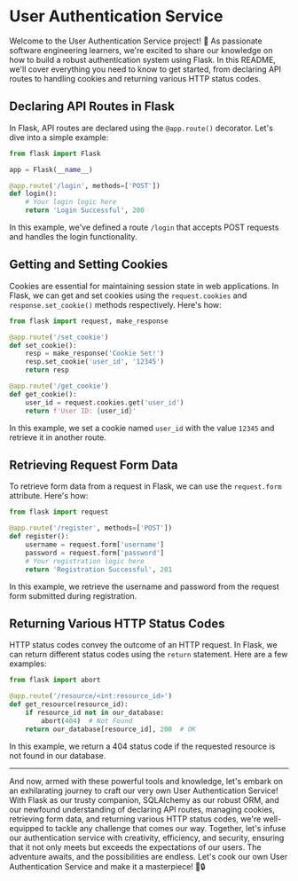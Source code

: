 # User Authentication Service

Welcome to the User Authentication Service project! 🎉 As passionate software engineering learners, we're excited to share our knowledge on how to build a robust authentication system using Flask. In this README, we'll cover everything you need to know to get started, from declaring API routes to handling cookies and returning various HTTP status codes.

## Declaring API Routes in Flask

In Flask, API routes are declared using the `@app.route()` decorator. Let's dive into a simple example:

```python
from flask import Flask

app = Flask(__name__)

@app.route('/login', methods=['POST'])
def login():
    # Your login logic here
    return 'Login Successful', 200
```

In this example, we've defined a route `/login` that accepts POST requests and handles the login functionality.

## Getting and Setting Cookies

Cookies are essential for maintaining session state in web applications. In Flask, we can get and set cookies using the `request.cookies` and `response.set_cookie()` methods respectively. Here's how:

```python
from flask import request, make_response

@app.route('/set_cookie')
def set_cookie():
    resp = make_response('Cookie Set!')
    resp.set_cookie('user_id', '12345')
    return resp

@app.route('/get_cookie')
def get_cookie():
    user_id = request.cookies.get('user_id')
    return f'User ID: {user_id}'
```

In this example, we set a cookie named `user_id` with the value `12345` and retrieve it in another route.

## Retrieving Request Form Data

To retrieve form data from a request in Flask, we can use the `request.form` attribute. Here's how:

```python
from flask import request

@app.route('/register', methods=['POST'])
def register():
    username = request.form['username']
    password = request.form['password']
    # Your registration logic here
    return 'Registration Successful', 201
```

In this example, we retrieve the username and password from the request form submitted during registration.

## Returning Various HTTP Status Codes

HTTP status codes convey the outcome of an HTTP request. In Flask, we can return different status codes using the `return` statement. Here are a few examples:

```python
from flask import abort

@app.route('/resource/<int:resource_id>')
def get_resource(resource_id):
    if resource_id not in our_database:
        abort(404)  # Not Found
    return our_database[resource_id], 200  # OK
```

In this example, we return a 404 status code if the requested resource is not found in our database.

---

And now, armed with these powerful tools and knowledge, let's embark on an exhilarating journey to craft our very own User Authentication Service! With Flask as our trusty companion, SQLAlchemy as our robust ORM, and our newfound understanding of declaring API routes, managing cookies, retrieving form data, and returning various HTTP status codes, we're well-equipped to tackle any challenge that comes our way. Together, let's infuse our authentication service with creativity, efficiency, and security, ensuring that it not only meets but exceeds the expectations of our users. The adventure awaits, and the possibilities are endless. Let's cook our own User Authentication Service and make it a masterpiece! 🚀🔒
